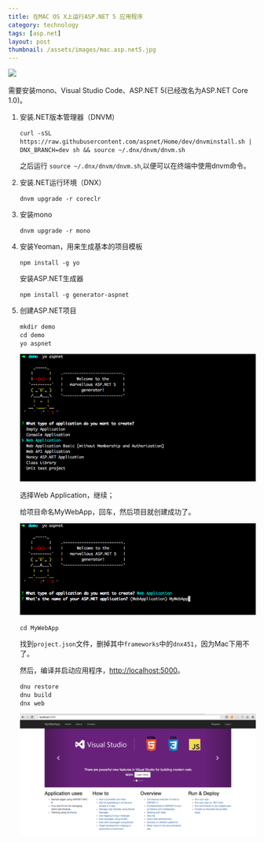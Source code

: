 ```yaml
---
title: 在MAC OS X上运行ASP.NET 5 应用程序  
category: technology  
tags: [asp.net]  
layout: post  
thumbnail: /assets/images/mac.asp.net5.jpg
---
```


<div class="thumbnails">
<img src="/assets/images/mac.asp.net5.jpg" width='200'>
</div>


需要安装mono、Visual Studio Code、ASP.NET 5(已经改名为ASP.NET Core 1.0)。

1. 安装.NET版本管理器（DNVM）

	`curl -sSL https://raw.githubusercontent.com/aspnet/Home/dev/dnvminstall.sh | DNX_BRANCH=dev sh && source ~/.dnx/dnvm/dnvm.sh
`

	之后运行 `source ~/.dnx/dnvm/dnvm.sh`,以便可以在终端中使用dnvm命令。

2. 安装.NET运行环境（DNX）

	`dnvm upgrade -r coreclr`

3. 安装mono

	`dnvm upgrade -r mono`
	
4. 安装Yeoman，用来生成基本的项目模板

	`npm install -g yo`
	
	安装ASP.NET生成器 
	
	`npm install -g generator-aspnet`
	
5. 创建ASP.NET项目 
	
	
	  `mkdir demo`  
		`cd demo`  
		`yo aspnet` 
	
	![image](/assets/images/asp.net/yo.asp.net.png)
	
	选择Web Application，继续；
	
	
	给项目命名MyWebApp，回车，然后项目就创建成功了。
	
	![image](/assets/images/asp.net/yo.mywebapp.png)
	
	`cd MyWebApp`
	
	找到`project.json`文件，删掉其中`frameworks`中的`dnx451`，因为Mac下用不了。
	
	然后，编译并启动应用程序，[http://localhost:5000](http://localhost:5000)。
	
	
	`dnu restore`  
	`dnu build`  
	`dnx web`  
	
	![image](/assets/images/asp.net/asp.net.localhost.png)




